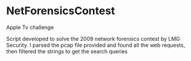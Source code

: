 # NetForensicsContest
Apple Tv challenge

Script developed to solve the 2009 network forensics contest by LMG Security.
I parsed the pcap file provided and found all the web requests, then filtered the strings to get the search queries

